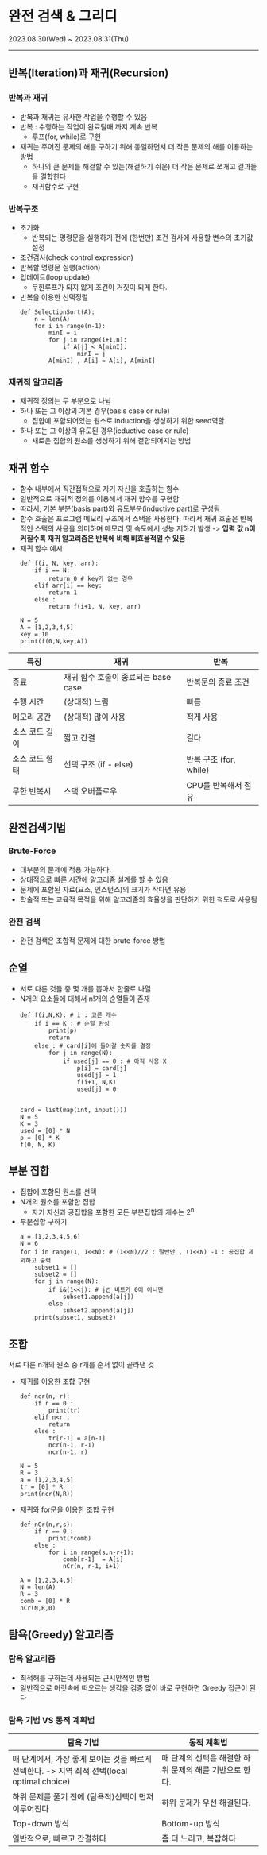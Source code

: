 # 완전 검색 & 그리디

2023.08.30(Wed) ~ 2023.08.31(Thu)

----
## 반복(Iteration)과 재귀(Recursion)
### 반복과 재귀
- 반복과 재귀는 유사한 작업을 수행할 수 있음
- 반복 : 수행하는 작업이 완료될때 까지 계속 반복 
  - 루프(for, while)로 구현
- 재귀는 주어진 문제의 해를 구하기 위해 동일하면서 더 작은 문제의 해를 이용하는 방법
  - 하나의 큰 문제를 해결할 수 있는(해결하기 쉬운) 더 작은 문제로 쪼개고 결과들을 결합한다
  - 재귀함수로 구현
### 반복구조
- 초기화
  - 반복되는 명령문을 실행하기 전에 (한번만) 조건 검사에 사용할 변수의 초기값 설정
- 조건검사(check control expression)
- 반복할 명령문 실행(action)
- 업데이트(loop update)
  - 무한루프가 되지 않게 조건이 거짓이 되게 한다.
- 반복을 이용한 선택정렬
    ```
    def SelectionSort(A):
        n = len(A)
        for i in range(n-1):
            minI = i
            for j in range(i+1,n):
                if A[j] < A[minI]:
                    minI = j
            A[minI] , A[i] = A[i], A[minI]
    ```
### 재귀적 알고리즘
- 재귀적 정의는 두 부분으로 나뉨
- 하나 또는 그 이상의 기본 경우(basis case or rule)
  - 집합에 포함되어있는 원소로 induction을 생성하기 위한 seed역할
- 하나 또는 그 이상의 유도된 경우(icductive case or rule)
  - 새로운 집합의 원소를 생성하기 위해 결합되어지는 방법

## 재귀 함수
- 함수 내부에서 직간접적으로 자기 자신을 호출하는 함수
- 일반적으로 재귀적 정의를 이용해서 재귀 함수를 구현함
- 따라서, 기본 부분(basis part)와 유도부분(inductive part)로 구성됨
- 함수 호출은 프로그램 메모리 구조에서 스택을 사용한다. 따라서 재귀 호출은 반복적인 스택의 사용을 의미하며 메모리 및 속도에서 성능 저하가 발생 -> **입력 값 n이 커질수록 재귀 알고리즘은 반복에 비해 비효율적일 수 있음**
- 재귀 함수 예시
    ```
    def f(i, N, key, arr):
        if i == N:
            return 0 # key가 없는 경우
        elif arr[i] == key:
            return 1
        else :
            return f(i+1, N, key, arr)

    N = 5
    A = [1,2,3,4,5]
    key = 10
    print(f(0,N,key,A))

    ```

|특징|재귀|반복|
|---|---|---|
|종료|재귀 함수 호출이 종료되는 base case|반복문의 종료 조건|
|수행 시간|(상대적) 느림|빠름|
|메모리 공간|(상대적) 많이 사용|적게 사용|
|소스 코드 길이|짧고 간결|길다|
|소스 코드 형태|선택 구조 (if - else)|반복 구조 (for, while)|
|무한 반복시|스택 오버플로우|CPU를 반복해서 점유|

## 완전검색기법
### Brute-Force
- 대부분의 문제에 적용 가능하다.
- 상대적으로 빠른 시간에 알고리즘 설계를 할 수 있음
- 문제에 포함된 자료(요소, 인스턴스)의 크기가 작다면 유용
- 학술적 또는 교육적 목적을 위해 알고리즘의 효율성을 판단하기 위한 척도로 사용됨

### 완전 검색
- 완전 검색은 조합적 문제에 대한 brute-force 방법

## 순열
- 서로 다른 것들 중 몇 개를 뽑아서 한줄로 나열
- N개의 요소들에 대해서 n!개의 순열들이 존재
    ```
    def f(i,N,K): # i : 고른 개수
        if i == K : # 순열 완성
            print(p)
            return
        else : # card[i]에 들어갈 숫자를 결정
            for j in range(N):
                if used[j] == 0 : # 아직 사용 X
                    p[i] = card[j]
                    used[j] = 1
                    f(i+1, N,K)
                    used[j] = 0


    card = list(map(int, input()))
    N = 5
    K = 3
    used = [0] * N
    p = [0] * K
    f(0, N, K)
    ```
## 부분 집합
- 집합에 포함된 원소를 선택
- N개의 원소를 포함한 집합
  - 자기 자신과 공집합을 포함한 모든 부분집합의 개수는 2<sup>n</sup>
- 부분집합 구하기
    ```
    a = [1,2,3,4,5,6]
    N = 6
    for i in range(1, 1<<N): # (1<<N)//2 : 절반만 , (1<<N) -1 : 공집합 제외하고 출력
        subset1 = []
        subset2 = []
        for j in range(N):
            if i&(1<<j): # j번 비트가 0이 아니면
                subset1.append(a[j])
            else :
                subset2.append(a[j])
        print(subset1, subset2)
    ```
## 조합
서로 다른 n개의 원소 중 r개를 순서 없이 골라낸 것
- 재귀를 이용한 조합 구현
    ```
    def ncr(n, r):
        if r == 0 :
            print(tr)
        elif n<r :
            return
        else :
            tr[r-1] = a[n-1]
            ncr(n-1, r-1)
            ncr(n-1, r)

    N = 5
    R = 3
    a = [1,2,3,4,5]
    tr = [0] * R
    print(ncr(N,R))
    ```
- 재귀와 for문을 이용한 조합 구현
    ```
    def nCr(n,r,s):
        if r == 0 :
            print(*comb)
        else :
            for i in range(s,n-r+1):
                comb[r-1]  = A[i]
                nCr(n, r-1, i+1)

    A = [1,2,3,4,5]
    N = len(A)
    R = 3
    comb = [0] * R
    nCr(N,R,0)
    ```

## 탐욕(Greedy) 알고리즘
### 탐욕 알고리즘
- 최적해를 구하는데 사용되는 근시안적인 방법
- 일반적으로 머릿속에 떠오르는 생각을 검증 없이 바로 구현하면 Greedy 접근이 된다

### 탐욕 기법 VS 동적 계획법
|탐욕 기법|동적 계획법|
|---|---|
|매 단계에서, 가장 좋게 보이는 것을 빠르게 선택한다. -> 지역 최적 선택(local optimal choice) |매 단계의 선택은 해결한 하위 문제의 해를 기반으로 한다.|
|하위 문제를 풀기 전에 (탐욕적)선택이 먼저 이루어진다|하위 문제가 우선 해결된다.|
|Top-down 방식|Bottom-up 방식|
|일반적으로, 빠르고 간결하다|좀 더 느리고, 복잡하다|
